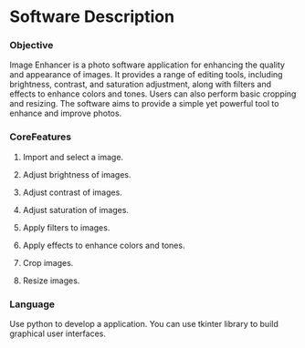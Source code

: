 # Software Description

### Objective

Image Enhancer is a photo software application for enhancing the quality and appearance of images. It provides a range of editing tools, including brightness, contrast, and saturation adjustment, along with filters and effects to enhance colors and tones. Users can also perform basic cropping and resizing. The software aims to provide a simple yet powerful tool to enhance and improve photos.

### CoreFeatures

1. Import and select a image. 

2. Adjust brightness of images.

3. Adjust contrast of images.

4. Adjust saturation of images.

5. Apply filters to images.

6. Apply effects to enhance colors and tones.

7. Crop images.

8. Resize images.

### Language

Use python to develop a application. You can use tkinter library to build graphical user interfaces.

